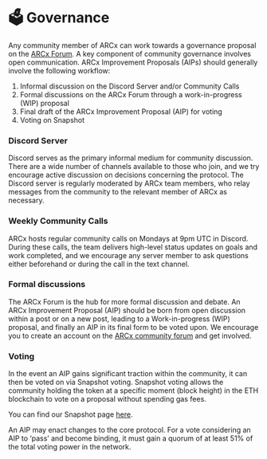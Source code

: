 # 🗳 Governance

Any community member of ARCx can work towards a governance proposal on the [ARCx Forum](https://forum.arcx.money). A key component of community governance involves open communication. ARCx Improvement Proposals (AIPs) should generally involve the following workflow:

1. Informal discussion on the Discord Server and/or Community Calls
2. Formal discussions on the ARCx Forum through a work-in-progress (WIP) proposal
3. Final draft of the ARCx Improvement Proposal (AIP) for voting
4. Voting on Snapshot

### **Discord Server**

Discord serves as the primary informal medium for community discussion. There are a wide number of channels available to those who join, and we try encourage active discussion on decisions concerning the protocol. The Discord server is regularly moderated by ARCx team members, who relay messages from the community to the relevant member of ARCx as necessary.

### Weekly Community Calls

ARCx hosts regular community calls on Mondays at 9pm UTC in Discord. During these calls, the team delivers high-level status updates on goals and work completed, and we encourage any server member to ask questions either beforehand or during the call in the text channel.

### Formal discussions

The ARCx Forum is the hub for more formal discussion and debate. An ARCx Improvement Proposal (AIP) should be born from open discussion within a post or on a new post, leading to a Work-in-progress (WIP) proposal, and finally an AIP in its final form to be voted upon. We encourage you to create an account on the [ARCx community forum](https://forum.arcx.money) and get involved.

### Voting

In the event an AIP gains significant traction within the community, it can then be voted on via Snapshot voting. Snapshot voting allows the community holding the token at a specific moment (block height) in the ETH blockchain to vote on a proposal without spending gas fees.

You can find our Snapshot page [here](https://snapshot.org/#/arcx.eth/).

An AIP may enact changes to the core protocol. For a vote considering an AIP to ‘pass’ and become binding, it must gain a quorum of at least 51% of the total voting power in the network.
